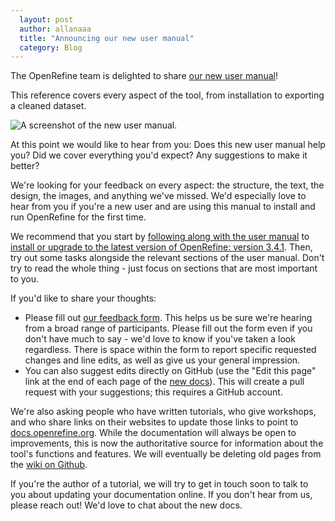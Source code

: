 ```yaml
---
  layout: post
  author: allanaaa
  title: "Announcing our new user manual"
  category: Blog
---
```


The OpenRefine team is delighted to share [our new user manual](https://docs.openrefine.org/)!

This reference covers every aspect of the tool, from installation to exporting a cleaned dataset.

![A screenshot of the new user manual.](https://openrefine.org/images/2021-user-manual.png)

At this point we would like to hear from you: Does this new user manual help you? Did we cover everything you'd expect? Any suggestions to make it better?

We're looking for your feedback on every aspect: the structure, the text, the design, the images, and anything we've missed. We'd especially love to hear from you if you're a new user and are using this manual to install and run OpenRefine for the first time.

We recommend that you start by [following along with the user manual](https://docs.openrefine.org/manual/installing#installing-or-upgrading) to [install or upgrade to the latest version of OpenRefine: version 3.4.1](https://github.com/OpenRefine/OpenRefine/releases/tag/3.4.1). 
Then, try out some tasks alongside the relevant sections of the user manual. Don't try to read the whole thing - just focus on sections that are most important to you.

If you'd like to share your thoughts:
- Please fill out [our feedback form](https://forms.gle/4KkoJFpSrWDMkrh6A). This helps us be sure we're hearing from a broad range of participants. Please fill out the form even if you don't have much to say - we'd love to know if you've taken a look regardless. There is space within the form to report specific requested changes and line edits, as well as give us your general impression.
- You can also suggest edits directly on GitHub (use the "Edit this page" link at the end of each page of the [new docs](https://docs.openrefine.org/)). This will create a pull request with your suggestions; this requires a GitHub account.

We're also asking people who have written tutorials, who give workshops, and who share links on their websites to update those links to point to [docs.openrefine.org](docs.openrefine.org). 
While the documentation will always be open to improvements, this is now the authoritative source for information about the tool's functions and features. We will eventually be deleting old pages from the [wiki on Github](https://github.com/OpenRefine/OpenRefine/wiki). 

If you're the author of a tutorial, we will try to get in touch soon to talk to you about updating your documentation online. If you don't hear from us, please reach out! We'd love to chat about the new docs.
